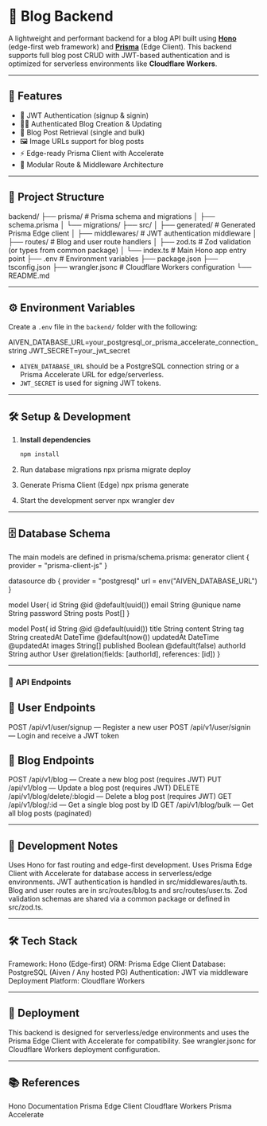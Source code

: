 # 📝 Blog Backend

A lightweight and performant backend for a blog API built using [**Hono**](https://hono.dev/) (edge-first web framework) and [**Prisma**](https://www.prisma.io/) (Edge Client). This backend supports full blog post CRUD with JWT-based authentication and is optimized for serverless environments like **Cloudflare Workers**.

---

## 🚀 Features

- 🔐 JWT Authentication (signup & signin)
- 🧑‍💻 Authenticated Blog Creation & Updating
- 📄 Blog Post Retrieval (single and bulk)
- 🖼 Image URLs support for blog posts
- ⚡️ Edge-ready Prisma Client with Accelerate
- 🧩 Modular Route & Middleware Architecture

---

## 📁 Project Structure
backend/
├── prisma/                  # Prisma schema and migrations
│   ├── schema.prisma
│   └── migrations/
├── src/
│   ├── generated/           # Generated Prisma Edge client
│   ├── middlewares/         # JWT authentication middleware
│   ├── routes/              # Blog and user route handlers
│   ├── zod.ts               # Zod validation (or types from common package)
│   └── index.ts             # Main Hono app entry point
├── .env                     # Environment variables
├── package.json
├── tsconfig.json
├── wrangler.jsonc          # Cloudflare Workers configuration
└── README.md


---

## ⚙️ Environment Variables

Create a `.env` file in the `backend/` folder with the following:

AIVEN_DATABASE_URL=your_postgresql_or_prisma_accelerate_connection_string JWT_SECRET=your_jwt_secret


- `AIVEN_DATABASE_URL` should be a PostgreSQL connection string or a Prisma Accelerate URL for edge/serverless.
- `JWT_SECRET` is used for signing JWT tokens.

---

## 🛠️ Setup & Development

1. **Install dependencies**
   ```sh
   npm install

2. Run database migrations
    npx prisma migrate deploy

3. Generate Prisma Client (Edge)
    npx prisma generate         

4.  Start the development server
    npx wrangler dev

---

## 🗄️ Database Schema

The main models are defined in prisma/schema.prisma:
generator client {
  provider = "prisma-client-js"
}

datasource db {
  provider = "postgresql"
  url      = env("AIVEN_DATABASE_URL")
}

model User{
  id String @id @default(uuid())
  email String @unique
  name String
  password String
  posts Post[]
}

model Post{
  id String @id @default(uuid())
  title String
  content String
  tag String
  createdAt DateTime @default(now())
  updatedAt DateTime @updatedAt
  images String[]
  published Boolean @default(false)
  authorId String
  author User @relation(fields: [authorId], references: [id])
}

---

### 🔗 API Endpoints

## 👤 User Endpoints

POST /api/v1/user/signup — Register a new user
POST /api/v1/user/signin — Login and receive a JWT token

## 📝 Blog Endpoints

POST /api/v1/blog — Create a new blog post (requires JWT)
PUT /api/v1/blog — Update a blog post (requires JWT)
DELETE /api/v1/blog/delete/:blogid — Delete a blog post (requires JWT)
GET /api/v1/blog/:id — Get a single blog post by ID
GET /api/v1/blog/bulk — Get all blog posts (paginated)

---

## 🧪 Development Notes

Uses Hono for fast routing and edge-first development.
Uses Prisma Edge Client with Accelerate for database access in serverless/edge environments.
JWT authentication is handled in src/middlewares/auth.ts.
Blog and user routes are in src/routes/blog.ts and src/routes/user.ts.
Zod validation schemas are shared via a common package or defined in src/zod.ts.

---

## 🛠️ Tech Stack

Framework: Hono (Edge-first)
ORM: Prisma Edge Client
Database: PostgreSQL (Aiven / Any hosted PG)
Authentication: JWT via middleware
Deployment Platform: Cloudflare Workers

---

## 🚀 Deployment

This backend is designed for serverless/edge environments and uses the Prisma Edge Client with Accelerate for compatibility.
See wrangler.jsonc for Cloudflare Workers deployment configuration.

---

## 📚 References

Hono Documentation
Prisma Edge Client
Cloudflare Workers
Prisma Accelerate
